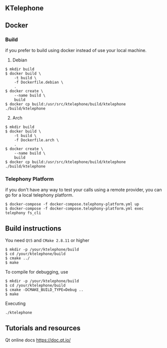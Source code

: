 KTelephone
----------------------

## Docker

### Build

if you prefer to build using docker instead of use your local machine.

1. Debian

```
$ mkdir build
$ docker build \
    -t build \
    -f Dockerfile.debian \
    .
$ docker create \
    --name build \
    build
$ docker cp build:/usr/src/ktelephone/build/ktelephone ./build/ktelephone
```

2. Arch

```
$ mkdir build
$ docker build \
    -t build \
    -f Dockerfile.arch \
    .
$ docker create \
    --name build \
    build
$ docker cp build:/usr/src/ktelephone/build/ktelephone ./build/ktelephone
```

### Telephony Platform

if you don't have any way to test your calls using a remote provider, you can go for a local telephony platform.

```
$ docker-compose -f docker-compose.telephony-platform.yml up
$ docker-compose -f docker-compose.telephony-platform.yml exec telephony fs_cli
```

## Build instructions

You need `Qt5` and `CMake 2.8.11` or higher

```
$ mkdir -p /your/ktelephone/build
$ cd /your/ktelephone/build
$ cmake ../
$ make
```

To compile for debugging, use

```
$ mkdir -p /your/ktelephone/build
$ cd /your/ktelephone/build
$ cmake -DCMAKE_BUILD_TYPE=Debug ..
$ make
```

Executing

```
./ktelephone
```

## Tutorials and resources

Qt online docs
https://doc.qt.io/
